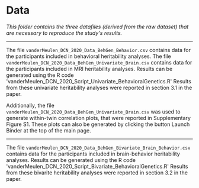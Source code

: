 # Data


*This folder contains the three datafiles (derived from the raw dataset) that are necessary to reproduce the study's results.*

---

The file `vanderMeulen_DCN_2020_Data_BehGen_Behavior.csv` contains data for the participants included in behavioral heritability analyses.
The file `vanderMeulen_DCN_2020_Data_BehGen_Univariate_Brain.csv` contains data for the participants included in MRI heritability analyses.
Results can be generated using the R code 'vanderMeulen_DCN_2020_Script_Univariate_BehavioralGenetics.R'
Results from these univariate heritability analyses were reported in section 3.1 in the paper.

Additionally, the file `vanderMeulen_DCN_2020_Data_BehGen_Univariate_Brain.csv` was used to generate within-twin correlation plots, that were reported in Supplementary Figure S1. These plots can also be generated by clicking the button Launch Binder at the top of the main page.

---

The file `vanderMeulen_DCN_2020_Data_BehGen_Bivariate_Brain_Behavior.csv` contains data for the participants included in brain-behavior heritability analyses. Results can be generated using the R code 'vanderMeulen_DCN_2020_Script_Bivariate_BehavioralGenetics.R'
Results from these bivarite heritability analyses were reported in section 3.2 in the paper.
